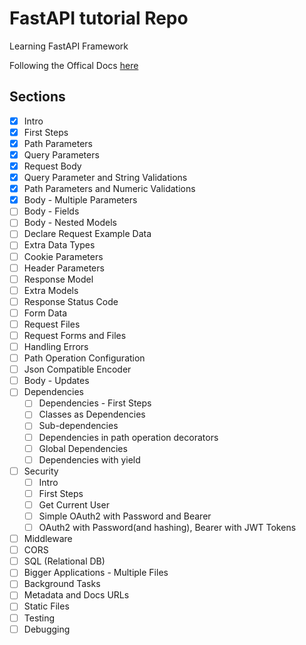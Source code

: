 # FastAPI tutorial Repo

Learning FastAPI Framework

Following the Offical Docs [here][1]

[1]: https://fastapi.tiangolo.com/tutorial/

## Sections

- [x] Intro
- [x] First Steps
- [x] Path Parameters
- [x] Query Parameters
- [x] Request Body
- [x] Query Parameter and String Validations
- [x] Path Parameters and Numeric Validations
- [x] Body - Multiple Parameters
- [ ] Body - Fields
- [ ] Body - Nested Models
- [ ] Declare Request Example Data
- [ ] Extra Data Types
- [ ] Cookie Parameters
- [ ] Header Parameters
- [ ] Response Model
- [ ] Extra Models
- [ ] Response Status Code
- [ ] Form Data
- [ ] Request Files
- [ ] Request Forms and Files
- [ ] Handling Errors
- [ ] Path Operation Configuration
- [ ] Json Compatible Encoder
- [ ] Body - Updates
- [ ] Dependencies
  - [ ] Dependencies - First Steps
  - [ ] Classes as Dependencies
  - [ ] Sub-dependencies
  - [ ] Dependencies in path operation decorators
  - [ ] Global Dependencies
  - [ ] Dependencies with yield
- [ ] Security
  - [ ] Intro
  - [ ] First Steps
  - [ ] Get Current User
  - [ ] Simple OAuth2 with Password and Bearer
  - [ ] OAuth2 with Password(and hashing), Bearer with JWT Tokens
- [ ] Middleware
- [ ] CORS
- [ ] SQL (Relational DB)
- [ ] Bigger Applications - Multiple Files
- [ ] Background Tasks
- [ ] Metadata and Docs URLs
- [ ] Static Files
- [ ] Testing
- [ ] Debugging
